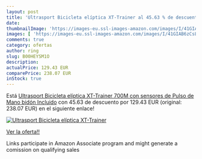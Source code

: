 ```yaml
---
layout: post
title: 'Ultrasport Bicicleta elíptica XT-Trainer al 45.63 % de descuento'
date: 
thumbnailImage: 'https://images-eu.ssl-images-amazon.com/images/I/41GIAB6zCsL._SL200_.jpg'
images: [ 'https://images-eu.ssl-images-amazon.com/images/I/41GIAB6zCsL._SL200_.jpg' ]
comments: true
category: ofertas
author: ring
slug: B00HEYSM1O
description:
actualPrice: 129.43 EUR
comparePrice: 238.07 EUR
inStock: true
---
```


Está [Ultrasport Bicicleta elíptica XT-Trainer 700M con sensores de Pulso de Mano  bidón Incluido](https://www.amazon.es/dp/B00HEYSM1O/?tag=tolees-21) con 45.63 de descuento por 129.43 EUR (original: 238.07 EUR) en el siguiente enlace!

[![Ultrasport Bicicleta elíptica XT-Trainer](https://images-eu.ssl-images-amazon.com/images/I/41GIAB6zCsL._SL200_.jpg)](https://www.amazon.es/dp/B00HEYSM1O/?tag=tolees-21)

[Ver la oferta!!](https://www.amazon.es/dp/B00HEYSM1O/?tag=tolees-21)

Links participate in Amazon Associate program and might generate a comission on qualifying sales


